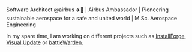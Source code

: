 Software Architect @airbus ✈️🚀 | Airbus Ambassador | Pioneering sustainable aerospace for a safe and united world | M.Sc. Aerospace Engineering 

In my spare time, I am working on different projects such as [InstallForge](https://installforge.net), [Visual Update](https://soner-boztas.github.io/visual-update-express-docs/) or [battleWarden](https://battlewarden.net).
